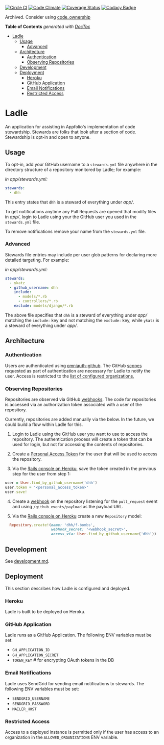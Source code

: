 [![Circle CI](https://circleci.com/gh/appfolio/ladle.svg?style=svg)](https://circleci.com/gh/appfolio/ladle)
[![Code Climate](https://codeclimate.com/github/appfolio/ladle/badges/gpa.svg)](https://codeclimate.com/github/appfolio/ladle)
[![Coverage Status](https://coveralls.io/repos/appfolio/ladle/badge.svg?branch=master&service=github)](https://coveralls.io/github/appfolio/ladle?branch=master)
[![Codacy Badge](https://api.codacy.com/project/badge/grade/dc9336ede6bf47c688db97a5ff81c07c)](https://www.codacy.com/app/donnie-tognazzini/ladle)

Archived. Consider using [code_ownership](https://github.com/rubyatscale/code_ownership)

<!-- START doctoc generated TOC please keep comment here to allow auto update -->
<!-- DON'T EDIT THIS SECTION, INSTEAD RE-RUN doctoc TO UPDATE -->
**Table of Contents**  *generated with [DocToc](https://github.com/thlorenz/doctoc)*

- [Ladle](#ladle)
  - [Usage](#usage)
    - [Advanced](#advanced)
  - [Architecture](#architecture)
    - [Authentication](#authentication)
    - [Observing Repositories](#observing-repositories)
  - [Development](#development)
  - [Deployment](#deployment)
    - [Heroku](#heroku)
    - [GitHub Application](#github-application)
    - [Email Notifications](#email-notifications)
    - [Restricted Access](#restricted-access)

<!-- END doctoc generated TOC please keep comment here to allow auto update -->

# Ladle

An application for assisting in Appfolio's implementation of code stewardship. Stewards are folks that look after a section of code. Stewardship is opt-in and open to anyone.

## Usage

To opt-in, add your GitHub username to a `stewards.yml` file anywhere in the directory structure of a repository monitored by Ladle; for example:

  _in app/stewards.yml:_
  ```yaml
  stewards:
    - dhh
  ```

This entry states that `dhh` is a steward of everything under _app/_.

To get notifications anytime any Pull Requests are opened that modify files in _app/_, login to Ladle using your the GitHub user you used in the `stewards.yml` file.

To remove notifications remove your name from the `stewards.yml` file.

### Advanced 

Stewards file entries may include per user glob patterns for declaring more detailed targeting. For example:

  _in app/stewards.yml:_
  ```yaml
  stewards:
    - ykatz
    - github_username: dhh
      include: 
        - models/*.rb
        - controllers/*.rb
      exclude: models/django/*.rb
  ```

The above file specifies that `dhh` is a steward of everything under _app/_ matching the `include:` key and not matching the `exclude:` key, while `ykatz` is a steward of everything under _app/_.

## Architecture

### Authentication

Users are authenticated using [omniauth-github](https://github.com/intridea/omniauth-github). The GitHub [scopes](https://developer.github.com/v3/oauth/#scopes) requested as part of authentication are necessary for Ladle to notify the user. Access is restricted to the [list of configured organizations.](#restricted-access)

### Observing Repositories

Repositories are observed via GitHub [webhooks](https://developer.github.com/v3/repos/hooks/). The code for repositories is accessed via an authorization token associated with a user of the repository. 

Currently, repositories are added manually via the below. In the future, we could build a flow within Ladle for this.

1. Login to Ladle using the GitHub user you want to use to access the repository. The authentication process will create a token that can be used for login, but not for accessing the contents of repositories.

2. Create a [Personal Access Token](https://help.github.com/articles/creating-an-access-token-for-command-line-use/) for the user that will be used to access the repository.

3. Via the [Rails console on Heroku](https://devcenter.heroku.com/articles/getting-started-with-rails4#console), save the token created in the previous step for the user from step 1:

  ```ruby
  user = User.find_by_github_username('dhh')
  user.token = '<personal_access_token>'
  user.save!
  ```
4. Create a [webhook](https://developer.github.com/webhooks/creating/) on the repository listening for the `pull_request` event and using `/github_events/payload` as the payload URL.

5. Via the [Rails console on Heroku](https://devcenter.heroku.com/articles/getting-started-with-rails4#console) create a new `Repository` model:

  ```ruby
    Repository.create!(name: 'dhh/f-bombs',
                       webhook_secret: '<webhook_secret>',
                       access_via: User.find_by_github_username('dhh'))
  ```

## Development

See [development.md](development.md).

## Deployment

This section describes how Ladle is configured and deployed.

### Heroku

Ladle is built to be deployed on Heroku.

### GitHub Application

Ladle runs as a GitHub Application. The following ENV variables must be set:

  - `GH_APPLICATION_ID`
  - `GH_APPLICATION_SECRET`
  - `TOKEN_KEY` # for encrypting OAuth tokens in the DB

### Email Notifications

Ladle uses SendGrid for sending email notifications to stewards. The following ENV variables must be set:

  - `SENDGRID_USERNAME`
  - `SENDGRID_PASSWORD`
  - `MAILER_HOST`

### Restricted Access

Access to a deployed instance is permitted only if the user has access to an organization in the `ALLOWED_ORGANIZATIONS` ENV variable.
